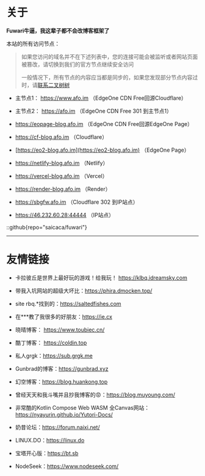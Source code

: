# 关于

**Fuwari牛逼，我这辈子都不会改博客框架了**

本站的所有访问节点： 

> 如果您访问的域名并不在下述列表中，您的连接可能会被监听或者网站页面被篡改，请切换到我们的官方节点继续安全访问
> 
> 一般情况下，所有节点的内容应当都是同步的，如果您发现部分节点内容过时，请[联系二叉树树](https://s.afo.im/tit)

- 主节点1： https://www.afo.im （EdgeOne CDN Free回源Cloudflare）

- 主节点2： https://afo.im （EdgeOne CDN Free 301 到主节点1）

- https://eopage-blog.afo.im （EdgeOne CDN Free回源EdgeOne Page）

- https://cf-blog.afo.im （Cloudflare）

- [https://eo2-blog.afo.im](https://eo2-blog.afo.im) （EdgeOne Page）

- https://netlify-blog.afo.im （Netlify）

- https://vercel-blog.afo.im （Vercel）

- https://render-blog.afo.im （Render）

- https://sbgfw.afo.im （Cloudflare 302 到IP站点）

- https://46.232.60.28:44444 （IP站点）

::github{repo="saicaca/fuwari"}

---

# 友情链接

- 卡拉彼丘是世界上最好玩的游戏！给我玩！ https://klbq.idreamsky.com

- 带我入坑网站的超级大坏比：https://phira.dmocken.top/

- site rbq.*找到的：https://saltedfishes.com

- 在***教了我很多的好朋友：https://ie.cx

- 晓晴博客： https://www.toubiec.cn/

- 酷丁博客： https://coldin.top

- 私人grgk：https://sub.grgk.me

- Gunbrad的博客：https://gunbrad.xyz

- 幻空博客：https://blog.huankong.top

- 曾经天天和我斗嘴并且抄我博客的😡：https://blog.muyoung.com/

- 非常酷的Kotlin Compose Web WASM 全Canvas网站：https://nyayurin.github.io/Yutori-Docs/

- 奶昔论坛：https://forum.naixi.net/

- LINUX.DO：https://linux.do

- 宝塔开心版：https://bt.sb

- NodeSeek：https://www.nodeseek.com/